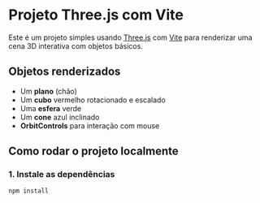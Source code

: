 # Projeto Three.js com Vite

Este é um projeto simples usando [Three.js](https://threejs.org/) com [Vite](https://vitejs.dev/) para renderizar uma cena 3D interativa com objetos básicos.

## Objetos renderizados

- Um **plano** (chão)
- Um **cubo** vermelho rotacionado e escalado
- Uma **esfera** verde
- Um **cone** azul inclinado
- **OrbitControls** para interação com mouse

## Como rodar o projeto localmente

### 1. Instale as dependências

```bash
npm install